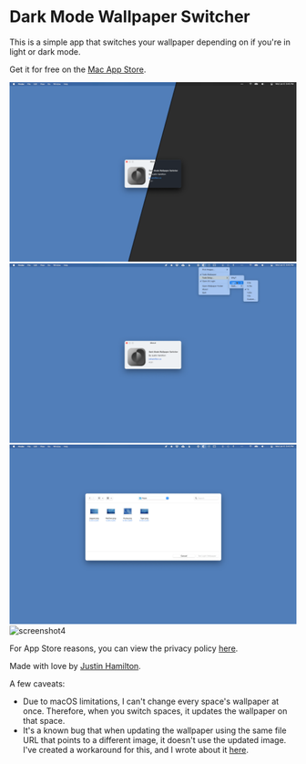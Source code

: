 # Dark Mode Wallpaper Switcher

This is a simple app that switches your wallpaper depending on if you're in light or dark mode.

Get it for free on the [Mac App Store](https://apps.apple.com/us/app/dark-mode-wallpaper-switcher/id1488154568).

![screenshot1](/images/1.png)
![screenshot2](/images/2.png)
![screenshot3](/images/3.png)
![screenshot4](/images/4.png)

For App Store reasons, you can view the privacy policy [here](https://github.com/jwhamilton99/dark-mode-wallpaper/blob/master/privacypolicy.md).

Made with love by [Justin Hamilton](https://www.jwhamilton.co/).

A few caveats:

* Due to macOS limitations, I can't change every space's wallpaper at once. Therefore, when you switch spaces, it updates the wallpaper on that space.
* It's a known bug that when updating the wallpaper using the same file URL that points to a different image, it doesn't use the updated image. I've created a workaround for this, and I wrote about it [here](https://medium.com/@jwhamilton99/updating-wallpaper-urls-in-swift-6b014792e8b).